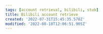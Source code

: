 ```yaml
---
tags: [account retrieval, bilibili, stub]
title: Bilibili account retrieve
created: '2022-07-31T15:45:35.578Z'
modified: '2022-08-18T12:06:51.905Z'
---
```



